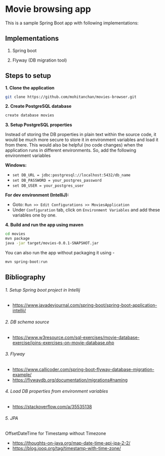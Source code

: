 
# Movie browsing app

This is a sample Spring Boot app with following implementations:  

## Implementations
1. Spring boot

2. Flyway (DB migration tool)

## Steps to setup

**1. Clone the application**

```bash
git clone https://github.com/mohitanchan/movies-browser.git
```

**2. Create PostgreSQL database**
```bash
create database movies
```

**3. Setup PostgreSQL properties**

Instead of storing the DB properties in plain text within the source code, it would be much more secure to store it in environment variables and  load it from there. This would also be helpful (no code changes) when the application runs in different environments. 
So, add the following environment variables 

**Windows:**
+ `set DB_URL = jdbc:postgresql://localhost:5432/db_name`
+ `set DB_PASSWORD = your_postgres_password`   
+ `set DB_USER = your_postgres_user` 

 **For dev environment (IntelliJ):**
 + Goto: `Run >> Edit Configurations >> MoviesApplication`
 + Under `Configuration` tab, click on `Environment Variables` and add these variables one by one.

**4. Build and run the app using maven**  

```bash
cd movies
mvn package
java -jar target/movies-0.0.1-SNAPSHOT.jar
```

You can also run the app without packaging it using -

```bash
mvn spring-boot:run
```

## Bibliography

###### 1. Setup Spring boot project in Intellij

+ https://www.javadevjournal.com/spring-boot/spring-boot-application-intellij/

###### 2. DB schema source

+ https://www.w3resource.com/sql-exercises/movie-database-exercise/joins-exercises-on-movie-database.php  

###### 3. Flyway

+ https://www.callicoder.com/spring-boot-flyway-database-migration-example/
+ https://flywaydb.org/documentation/migrations#naming  

###### 4. Load DB properties from environment variables

+ https://stackoverflow.com/a/35535138

###### 5. JPA
OffsetDateTime for Timestamp without Timezone
+ https://thoughts-on-java.org/map-date-time-api-jpa-2-2/
+ https://blog.jooq.org/tag/timestamp-with-time-zone/ 